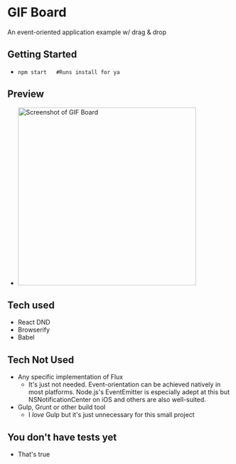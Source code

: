 # GIF Board
An event-oriented application example w/ drag & drop

## Getting Started
* `npm start   #Runs install for ya`

## Preview
* <img src="https://www.dropbox.com/s/by6c9vyo1pi0dsp/Screenshot%202015-02-22%2022.33.15.png?raw=1" alt="Screenshot of GIF Board" style="width: 400px;"/>

## Tech used
* React DND
* Browserify
* Babel

## Tech Not Used
* Any specific implementation of Flux
  * It's just not needed. Event-orientation can be achieved natively in most platforms. Node.js's EventEmitter is especially adept at this but NSNotificationCenter on iOS and others are also well-suited. 
* Gulp, Grunt or other build tool
  * I *love* Gulp but it's just unnecessary for this small project
  
## You don't have tests yet
* That's true
  


